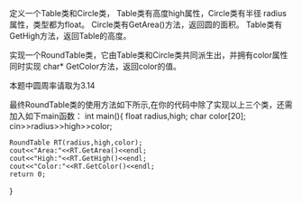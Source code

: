 定义一个Table类和Circle类，
Table类有高度high属性，Circle类有半径 radius属性，类型都为float。
Circle类有GetArea()方法，返回圆的面积。
Table类有GetHigh方法，返回Table的高度。

实现一个RoundTable类，它由Table类和Circle类共同派生出，并拥有color属性
同时实现 char* GetColor方法，返回color的值。

本题中圆周率请取为3.14

最终RoundTable类的使用方法如下所示,在你的代码中除了实现以上三个类，还需加入如下main函数：
int main(){
    float radius,high;
	char color[20];
	cin>>radius>>high>>color;
	
	RoundTable RT(radius,high,color);
	cout<<"Area:"<<RT.GetArea()<<endl;
	cout<<"High:"<<RT.GetHigh()<<endl;
	cout<<"Color:"<<RT.GetColor()<<endl;
	return 0;
}
